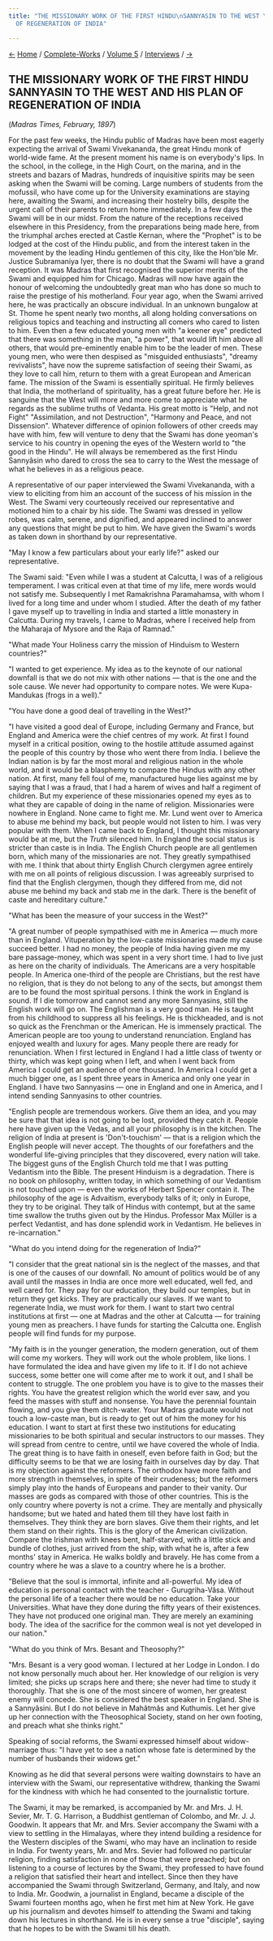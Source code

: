 ```yaml
---
title: "THE MISSIONARY WORK OF THE FIRST HINDU\nSANNYASIN TO THE WEST \nAND\nHIS PLAN\n\
  OF REGENERATION OF INDIA"

---
```

<div>

[←](the_abroad_and_the_problems_at_home.htm) [Home](../../../index.htm)
/ [Complete-Works](../../complete_works.htm) / [Volume
5](../volume_5_contents.htm) / [Interviews](interviews_contents.htm)
/ [→](reawakening_of_hinduism.htm)

  

## THE MISSIONARY WORK OF THE FIRST HINDU SANNYASIN TO THE WEST AND HIS PLAN OF REGENERATION OF INDIA

(*Madras Times, February, 1897*)

For the past few weeks, the Hindu public of Madras have been most
eagerly expecting the arrival of Swami Vivekananda, the great Hindu monk
of world-wide fame. At the present moment his name is on everybody's
lips. In the school, in the college, in the High Court, on the marina,
and in the streets and bazars of Madras, hundreds of inquisitive spirits
may be seen asking when the Swami will be coming. Large numbers of
students from the mofussil, who have come up for the University
examinations are staying here, awaiting the Swami, and increasing their
hostelry bills, despite the urgent call of their parents to return home
immediately. In a few days the Swami will be in our midst. From the
nature of the receptions received elsewhere in this Presidency, from the
preparations being made here, from the triumphal arches erected at
Castle Kernan, where the "Prophet" is to be lodged at the cost of the
Hindu public, and from the interest taken in the movement by the leading
Hindu gentlemen of this city, like the Hon'ble Mr. Justice Subramaniya
Iyer, there is no doubt that the Swami will have a grand reception. It
was Madras that first recognised the superior merits of the Swami and
equipped him for Chicago. Madras will now have again the honour of
welcoming the undoubtedly great man who has done so much to raise the
prestige of his motherland. Four year ago, when the Swami arrived here,
he was practically an obscure individual. In an unknown bungalow at St.
Thome he spent nearly two months, all along holding conversations on
religious topics and teaching and instructing all comers who cared to
listen to him. Even then a few educated young men with "a keener eye"
predicted that there was something in the man, "a power", that would
lift him above all others, that would pre-eminently enable him to be the
leader of men. These young men, who were then despised as "misguided
enthusiasts", "dreamy revivalists", have now the supreme satisfaction of
seeing their Swami, as they love to call him, return to them with a
great European and American fame. The mission of the Swami is
essentially spiritual. He firmly believes that India, the motherland of
spirituality, has a great future before her. He is sanguine that the
West will more and more come to appreciate what he regards as the
sublime truths of Vedanta. His great motto is "Help, and not Fight"
"Assimilation, and not Destruction", "Harmony and Peace, and not
Dissension". Whatever difference of opinion followers of other creeds
may have with him, few will venture to deny that the Swami has done
yeoman's service to his country in opening the eyes of the Western world
to "the good in the Hindu". He will always be remembered as the first
Hindu Sannyâsin who dared to cross the sea to carry to the West the
message of what he believes in as a religious peace.

A representative of our paper interviewed the Swami Vivekananda, with a
view to eliciting from him an account of the success of his mission in
the West. The Swami very courteously received our representative and
motioned him to a chair by his side. The Swami was dressed in yellow
robes, was calm, serene, and dignified, and appeared inclined to answer
any questions that might be put to him. We have given the Swami's words
as taken down in shorthand by our representative.

"May I know a few particulars about your early life?" asked our
representative.

The Swami said: "Even while I was a student at Calcutta, I was of a
religious temperament. I was critical even at that time of my life, mere
words would not satisfy me. Subsequently I met Ramakrishna Paramahamsa,
with whom I lived for a long time and under whom I studied. After the
death of my father I gave myself up to travelling in India and started a
little monastery in Calcutta. During my travels, I came to Madras, where
I received help from the Maharaja of Mysore and the Raja of Ramnad."

"What made Your Holiness carry the mission of Hinduism to Western
countries?"

"I wanted to get experience. My idea as to the keynote of our national
downfall is that we do not mix with other nations — that is the one and
the sole cause. We never had opportunity to compare notes. We were
Kupa-Mandukas (frogs in a well)."

"You have done a good deal of travelling in the West?"

"I have visited a good deal of Europe, including Germany and France, but
England and America were the chief centres of my work. At first I found
myself in a critical position, owing to the hostile attitude assumed
against the people of this country by those who went there from India. I
believe the Indian nation is by far the most moral and religious nation
in the whole world, and it would be a blasphemy to compare the Hindus
with any other nation. At first, many fell foul of me, manufactured huge
lies against me by saying that I was a fraud, that I had a harem of
wives and half a regiment of children. But my experience of these
missionaries opened my eyes as to what they are capable of doing in the
name of religion. Missionaries were nowhere in England. None came to
fight me. Mr. Lund went over to America to abuse me behind my back, but
people would not listen to him. I was very popular with them. When I
came back to England, I thought this missionary would be at me, but the
*Truth* silenced him. In England the social status is stricter than
caste is in India. The English Church people are all gentlemen born,
which many of the missionaries are not. They greatly sympathised with
me. I think that about thirty English Church clergymen agree entirely
with me on all points of religious discussion. I was agreeably surprised
to find that the English clergymen, though they differed from me, did
not abuse me behind my back and stab me in the dark. There is the
benefit of caste and hereditary culture."

"What has been the measure of your success in the West?"

"A great number of people sympathised with me in America — much more
than in England. Vituperation by the low-caste missionaries made my
cause succeed better. I had no money, the people of India having given
me my bare passage-money, which was spent in a very short time. I had to
live just as here on the charity of individuals. The Americans are a
very hospitable people. In America one-third of the people are
Christians, but the rest have no religion, that is they do not belong to
any of the sects, but amongst them are to be found the most spiritual
persons. I think the work in England is sound. If I die tomorrow and
cannot send any more Sannyasins, still the English work will go on. The
Englishman is a very good man. He is taught from his childhood to
suppress all his feelings. He is thickheaded, and is not so quick as the
Frenchman or the American. He is immensely practical. The American
people are too young to understand renunciation. England has enjoyed
wealth and luxury for ages. Many people there are ready for
renunciation. When I first lectured in England I had a little class of
twenty or thirty, which was kept going when I left, and when I went back
from America I could get an audience of one thousand. In America I could
get a much bigger one, as I spent three years in America and only one
year in England. I have two Sannyasins — one in England and one in
America, and I intend sending Sannyasins to other countries.

"English people are tremendous workers. Give them an idea, and you may
be sure that that idea is not going to be lost, provided they catch it.
People here have given up the Vedas, and all your philosophy is in the
kitchen. The religion of India at present is 'Don't-touchism' — that is
a religion which the English people will never accept. The thoughts of
our forefathers and the wonderful life-giving principles that they
discovered, every nation will take. The biggest guns of the English
Church told me that I was putting Vedantism into the Bible. The present
Hinduism is a degradation. There is no book on philosophy, written
today, in which something of our Vedantism is not touched upon — even
the works of Herbert Spencer contain it. The philosophy of the age is
Advaitism, everybody talks of it; only in Europe, they try to be
original. They talk of Hindus with contempt, but at the same time
swallow the truths given out by the Hindus. Professor Max Müller is a
perfect Vedantist, and has done splendid work in Vedantism. He believes
in re-incarnation."

"What do you intend doing for the regeneration of India?"

"I consider that the great national sin is the neglect of the masses,
and that is one of the causes of our downfall. No amount of politics
would be of any avail until the masses in India are once more well
educated, well fed, and well cared for. They pay for our education, they
build our temples, but in return they get kicks. They are practically
our slaves. If we want to regenerate India, we must work for them. I
want to start two central institutions at first — one at Madras and the
other at Calcutta — for training young men as preachers. I have funds
for starting the Calcutta one. English people will find funds for my
purpose.

"My faith is in the younger generation, the modern generation, out of
them will come my workers. They will work out the whole problem, like
lions. I have formulated the idea and have given my life to it. If I do
not achieve success, some better one will come after me to work it out,
and I shall be content to struggle. The one problem you have is to give
to the masses their rights. You have the greatest religion which the
world ever saw, and you feed the masses with stuff and nonsense. You
have the perennial fountain flowing, and you give them ditch-water. Your
Madras graduate would not touch a low-caste man, but is ready to get out
of him the money for his education. I want to start at first these two
institutions for educating missionaries to be both spiritual and secular
instructors to our masses. They will spread from centre to centre, until
we have covered the whole of India. The great thing is to have faith in
oneself, even before faith in God; but the difficulty seems to be that
we are losing faith in ourselves day by day. That is my objection
against the reformers. The orthodox have more faith and more strength in
themselves, in spite of their crudeness; but the reformers simply play
into the hands of Europeans and pander to their vanity. Our masses are
gods as compared with those of other countries. This is the only country
where poverty is not a crime. They are mentally and physically handsome;
but we hated and hated them till they have lost faith in themselves.
They think they are born slaves. Give them their rights, and let them
stand on their rights. This is the glory of the American civilization.
Compare the Irishman with knees bent, half-starved, with a little stick
and bundle of clothes, just arrived from the ship, with what he is,
after a few months' stay in America. He walks boldly and bravely. He has
come from a country where he was a slave to a country where he is a
brother.

"Believe that the soul is immortal, infinite and all-powerful. My idea
of education is personal contact with the teacher - Gurugriha-Vâsa.
Without the personal life of a teacher there would be no education. Take
your Universities. What have they done during the fifty years of their
existences. They have not produced one original man. They are merely an
examining body. The idea of the sacrifice for the common weal is not yet
developed in our nation."

"What do you think of Mrs. Besant and Theosophy?"

"Mrs. Besant is a very good woman. I lectured at her Lodge in London. I
do not know personally much about her. Her knowledge of our religion is
very limited; she picks up scraps here and there; she never had time to
study it thoroughly. That she is one of the most sincere of women, her
greatest enemy will concede. She is considered the best speaker in
England. She is a Sannyâsini. But I do not believe in Mahâtmâs and
Kuthumis. Let her give up her connection with the Theosophical Society,
stand on her own footing, and preach what she thinks right."

Speaking of social reforms, the Swami expressed himself about
widow-marriage thus: "I have yet to see a nation whose fate is
determined by the number of husbands their widows get."

Knowing as he did that several persons were waiting downstairs to have
an interview with the Swami, our representative withdrew, thanking the
Swami for the kindness with which he had consented to the journalistic
torture.

The Swami, it may be remarked, is accompanied by Mr. and Mrs. J. H.
Sevier, Mr. T. G. Harrison, a Buddhist gentleman of Colombo, and Mr. J.
J. Goodwin. It appears that Mr. and Mrs. Sevier accompany the Swami with
a view to settling in the Himalayas, where they intend building a
residence for the Western disciples of the Swami, who may have an
inclination to reside in India. For twenty years, Mr. and Mrs. Sevier
had followed no particular religion, finding satisfaction in none of
those that were preached; but on listening to a course of lectures by
the Swami, they professed to have found a religion that satisfied their
heart and intellect. Since then they have accompanied the Swami through
Switzerland, Germany, and Italy, and now to India. Mr. Goodwin, a
journalist in England, became a disciple of the Swami fourteen months
ago, when he first met him at New York. He gave up his journalism and
devotes himself to attending the Swami and taking down his lectures in
shorthand. He is in every sense a true "disciple", saying that he hopes
to be with the Swami till his death.

</div>
